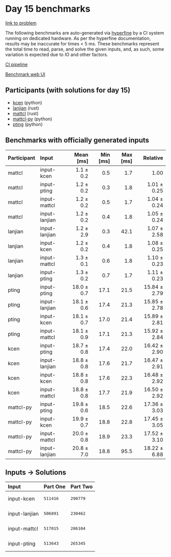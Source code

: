 # Day 15 benchmarks

[link to problem](https://adventofcode.com/2023/day/15)

The following benchmarks are auto-generated via
[hyperfine](https://github.com/sharkdp/hyperfine) by a CI system running on
dedicated hardware. As per the hyperfine documentation, results may be
inaccurate for times < 5 ms. These benchmarks represent the total time to read,
parse, and solve the given inputs, and, as such, some variation is expected due
to IO and other factors.

[CI pipeline](http://ci.papercode.net:8080/teams/main/pipelines/aoc2023)

[Benchmark web UI](https://aoc.ancalagon.black)


## Participants (with solutions for day 15)

- [kcen](https://github.com/kcen/aoc2023) (python)
- [lanjian](https://github.com/lanjian/aoc-2023) (rust)
- [mattcl](https://github.com/mattcl/aoc2023) (rust)
- [mattcl-py](https://github.com/mattcl/aoc2023-py) (python)
- [pting](https://github.com/pting/aoc2023) (python)


## Benchmarks with officially generated inputs

| Participant | Input | Mean [ms] | Min [ms] | Max [ms] | Relative |
|:---|:---|---:|---:|---:|---:|
| mattcl | input-kcen | 1.1 ± 0.2 | 0.5 | 1.7 | 1.00 |
| mattcl | input-pting | 1.2 ± 0.2 | 0.3 | 1.8 | 1.01 ± 0.25 |
| mattcl | input-mattcl | 1.2 ± 0.2 | 0.5 | 1.7 | 1.04 ± 0.24 |
| mattcl | input-lanjian | 1.2 ± 0.2 | 0.4 | 1.8 | 1.05 ± 0.24 |
| lanjian | input-lanjian | 1.2 ± 2.9 | 0.3 | 42.1 | 1.07 ± 2.58 |
| lanjian | input-kcen | 1.2 ± 0.2 | 0.4 | 1.8 | 1.08 ± 0.25 |
| lanjian | input-mattcl | 1.3 ± 0.1 | 0.6 | 1.8 | 1.10 ± 0.23 |
| lanjian | input-pting | 1.3 ± 0.2 | 0.7 | 1.7 | 1.11 ± 0.23 |
| pting | input-pting | 18.0 ± 0.7 | 17.1 | 21.5 | 15.84 ± 2.79 |
| pting | input-lanjian | 18.1 ± 0.6 | 17.4 | 21.3 | 15.85 ± 2.78 |
| pting | input-kcen | 18.1 ± 0.7 | 17.0 | 21.4 | 15.89 ± 2.81 |
| pting | input-mattcl | 18.1 ± 0.9 | 17.1 | 21.3 | 15.92 ± 2.84 |
| kcen | input-pting | 18.7 ± 0.8 | 17.4 | 22.0 | 16.42 ± 2.90 |
| kcen | input-lanjian | 18.8 ± 0.8 | 17.6 | 21.7 | 16.47 ± 2.91 |
| kcen | input-kcen | 18.8 ± 0.8 | 17.6 | 22.3 | 16.48 ± 2.92 |
| kcen | input-mattcl | 18.8 ± 0.8 | 17.7 | 21.9 | 16.50 ± 2.92 |
| mattcl-py | input-pting | 19.8 ± 0.6 | 18.5 | 22.6 | 17.36 ± 3.03 |
| mattcl-py | input-kcen | 19.9 ± 0.7 | 18.8 | 22.8 | 17.45 ± 3.05 |
| mattcl-py | input-mattcl | 20.0 ± 0.8 | 18.9 | 23.3 | 17.52 ± 3.10 |
| mattcl-py | input-lanjian | 20.8 ± 7.0 | 18.8 | 95.5 | 18.22 ± 6.88 |


## Inputs -> Solutions

| Input | Part One | Part Two |
|:---|:---|:---|
|input-kcen|<pre>511416</pre>|<pre>290779</pre>|
|input-lanjian|<pre>506891</pre>|<pre>230462</pre>|
|input-mattcl|<pre>517015</pre>|<pre>286104</pre>|
|input-pting|<pre>513643</pre>|<pre>265345</pre>|